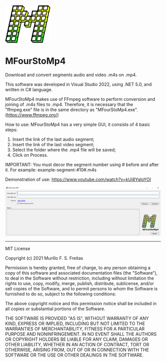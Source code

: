 <img src="https://raw.githubusercontent.com/muri11o/mfourstomp4/master/MFourStoMp4/images/ico1.png"></img>

# MFourStoMp4

Download and convert segments audio and video .m4s on .mp4.

This software was developed in Visual Studio 2022, using .NET 5.0, and written in C# language.

MFourStoMp4 makes use of FFmpeg software to perform conversion and joining of .m4s files to .mp4. Therefore, it is necessary that the "ffmpeg.exe" file is in the same directory as "MFourStoMp4.exe". (https://www.ffmpeg.org/)

How to use:
MFourStoMp4 has a very simple GUI, it consists of 4 basic steps:
1) Insert the link of the last audio segment;
2) Insert the link of the last video segment;
3) Select the folder where the .mp4 file will be saved;
4) Click on Process.

IMPORTANT: You must decor the segment number using # before and after it.
For example: example-segment-#10#.m4s

Demonstration of use:
https://www.youtube.com/watch?v=kUj8YqIoYOI

<img src="https://github.com/muri11o/mfourstomp4/blob/master/MFourStoMp4/images/main.png"></img>


-------------------------------------
MIT License

Copyright (c) 2021 Murillo F. S. Freitas

Permission is hereby granted, free of charge, to any person obtaining a copy
of this software and associated documentation files (the "Software"), to deal
in the Software without restriction, including without limitation the rights
to use, copy, modify, merge, publish, distribute, sublicense, and/or sell
copies of the Software, and to permit persons to whom the Software is
furnished to do so, subject to the following conditions:

The above copyright notice and this permission notice shall be included in all
copies or substantial portions of the Software.

THE SOFTWARE IS PROVIDED "AS IS", WITHOUT WARRANTY OF ANY KIND, EXPRESS OR
IMPLIED, INCLUDING BUT NOT LIMITED TO THE WARRANTIES OF MERCHANTABILITY,
FITNESS FOR A PARTICULAR PURPOSE AND NONINFRINGEMENT. IN NO EVENT SHALL THE
AUTHORS OR COPYRIGHT HOLDERS BE LIABLE FOR ANY CLAIM, DAMAGES OR OTHER
LIABILITY, WHETHER IN AN ACTION OF CONTRACT, TORT OR OTHERWISE, ARISING FROM,
OUT OF OR IN CONNECTION WITH THE SOFTWARE OR THE USE OR OTHER DEALINGS IN THE
SOFTWARE.
